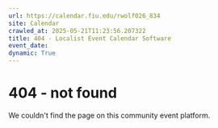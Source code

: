 ```yaml
---
url: https://calendar.fiu.edu/rwolf026_834
site: Calendar
crawled_at: 2025-05-21T11:23:56.207322
title: 404 - Localist Event Calendar Software
event_date: 
dynamic: True
---
```


# 404 - not found
We couldn't find the page on this community event platform.
